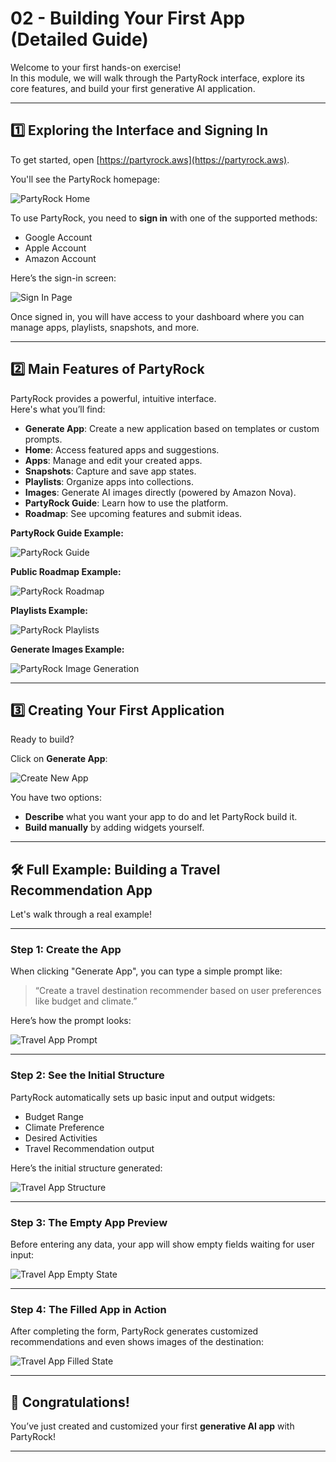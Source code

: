 # 02 - Building Your First App (Detailed Guide)

Welcome to your first hands-on exercise!  
In this module, we will walk through the PartyRock interface, explore its core features, and build your first generative AI application.

---

## 1️⃣ Exploring the Interface and Signing In

To get started, open [https://partyrock.aws](https://partyrock.aws).

You'll see the PartyRock homepage:

![PartyRock Home](./images/partyrock-home.png)

To use PartyRock, you need to **sign in** with one of the supported methods:

- Google Account
- Apple Account
- Amazon Account

Here’s the sign-in screen:

![Sign In Page](./images/sign-in-partyrock.png)

Once signed in, you will have access to your dashboard where you can manage apps, playlists, snapshots, and more.

---

## 2️⃣ Main Features of PartyRock

PartyRock provides a powerful, intuitive interface.  
Here's what you’ll find:

- **Generate App**: Create a new application based on templates or custom prompts.
- **Home**: Access featured apps and suggestions.
- **Apps**: Manage and edit your created apps.
- **Snapshots**: Capture and save app states.
- **Playlists**: Organize apps into collections.
- **Images**: Generate AI images directly (powered by Amazon Nova).
- **PartyRock Guide**: Learn how to use the platform.
- **Roadmap**: See upcoming features and submit ideas.

**PartyRock Guide Example:**

![PartyRock Guide](./images/backstage-guide.png)

**Public Roadmap Example:**

![PartyRock Roadmap](./images/public-roadmap.png)

**Playlists Example:**

![PartyRock Playlists](./images/playlists-page.png)

**Generate Images Example:**

![PartyRock Image Generation](./images/generate-image-page.png)

---

## 3️⃣ Creating Your First Application

Ready to build?

Click on **Generate App**:

![Create New App](./images/create-new-app.png)

You have two options:

- **Describe** what you want your app to do and let PartyRock build it.
- **Build manually** by adding widgets yourself.

---

## 🛠️ Full Example: Building a Travel Recommendation App

Let's walk through a real example!

---

### Step 1: Create the App

When clicking "Generate App", you can type a simple prompt like:

> “Create a travel destination recommender based on user preferences like budget and climate.”

Here’s how the prompt looks:

![Travel App Prompt](./images/travel-app-prompt.png)

---

### Step 2: See the Initial Structure

PartyRock automatically sets up basic input and output widgets:

- Budget Range
- Climate Preference
- Desired Activities
- Travel Recommendation output

Here’s the initial structure generated:

![Travel App Structure](./images/travel-app-structure.png)

---

### Step 3: The Empty App Preview

Before entering any data, your app will show empty fields waiting for user input:

![Travel App Empty State](./images/travel-app-empty.png)

---

### Step 4: The Filled App in Action

After completing the form, PartyRock generates customized recommendations and even shows images of the destination:

![Travel App Filled State](./images/travel-app-filled.png)

---

## 🏁 Congratulations!

You’ve just created and customized your first **generative AI app** with PartyRock!

---
